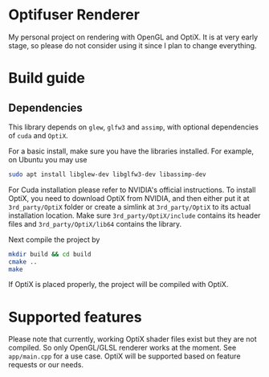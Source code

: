 # Optifuser Renderer
My personal project on rendering with OpenGL and OptiX. It is at very early
stage, so please do not consider using it since I plan to change everything.

# Build guide
## Dependencies
This library depends on `glew`, `glfw3` and `assimp`, with optional dependencies
of `cuda` and `OptiX`.

For a basic install, make sure you have the libraries installed. For example, on
Ubuntu you may use
```bash
sudo apt install libglew-dev libglfw3-dev libassimp-dev
```

For Cuda installation please refer to NVIDIA's official instructions. To install
OptiX, you need to download OptiX from NVIDIA, and then either put it at
`3rd_party/OptiX` folder or create a simlink at `3rd_party/OptiX` to its actual
installation location. Make sure `3rd_party/OptiX/include` contains its header
files and `3rd_party/OptiX/lib64` contains the library.

Next compile the project by
```bash
mkdir build && cd build
cmake ..
make
```

If OptiX is placed properly, the project will be compiled with OptiX.

# Supported features
Please note that currently, working OptiX shader files exist but they are not
compiled. So only OpenGL/GLSL renderer works at the moment. See `app/main.cpp`
for a use case. OptiX will be supported based on feature requests or our needs.
